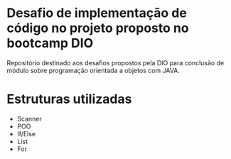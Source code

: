 # Desafio de implementação de código no projeto proposto no bootcamp DIO

Repositório destinado aos desafios propostos pela DIO para conclusão de módulo sobre programação orientada a objetos com JAVA.

# Estruturas utilizadas

- Scanner
- POO
- If/Else
- List
- For

#